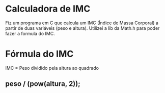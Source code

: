 # Calculadora de IMC
Fiz um programa em C que calcula um IMC (Índice de Massa Corporal) a partir de duas variáveis (peso e altura).
Utilizei a lib da Math.h para poder fazer a formula do IMC.

# Fórmula do IMC
IMC = Peso dividido pela altura ao quadrado

<h2>peso / (pow(altura, 2));<h2>
